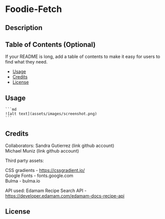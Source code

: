 # Foodie-Fetch

## Description


## Table of Contents (Optional)

If your README is long, add a table of contents to make it easy for users to find what they need.

- [Usage](#usage)
- [Credits](#credits)
- [License](#license)

## Usage


    ```md
    ![alt text](assets/images/screenshot.png)
    ```

## Credits

Collaborators:
Sandra Gutierrez (link github account)  
Michael Muniz (link github account)  

Third party assets:  
  
CSS gradients - https://cssgradient.io/  
Google Fonts - fonts.google.com  
Bulma - bulma.io

API used:
Edamam Recipe Search API - https://developer.edamam.com/edamam-docs-recipe-api


## License


